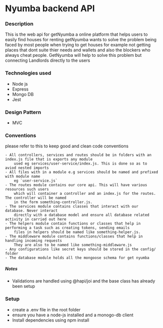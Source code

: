 # Nyumba backend API

### Description
This is the web api for getNyumba a online platform that helps users to easily find houses for renting
getNyumba wants to solve the problem being faced by most people when trying to get houses
for example not getting places that dont suite thier needs and wallets and
also the blockers who always cheat people. GetNyumba will help to solve this 
problem but connecting Landlords directly to the users

### Technologies used

- Node js
- Express 
- Mongo DB
- Jest

### Design Pattern
- MVC

### Conventions

please refer to this to keep good and clean code conventions

    - All controllers, services and routes should be in folders with an index.js file that is exports any module 
        used eg services/user-service/index.js. This is done so as to aviod nested imports
    - All files with in a module e.g services should be named and prefixed with module name
        eg `user-service.js`
    - The routes module contains our core api. This will have various resources such users
        which will container a controller and an index.js for the routes. The controller will be named 
        in the form something-controller.js.
    - The services module contains classes that interact with our database. Never interact 
        directly with a database model and ensure all database related activity in carried out here
    - The helpers module contain functions or classes that help in performing a task such as creating tokens, sending emails
        files in helpers should be named like something-helper.js.
    - The middleware module contains functions/classes that help in handling incoming requests
        They are also to be named like something-middleware.js
    - Any configurations like secret keys should be stored in the config/ folder
    - The database module holds all the mongoose schema for get nyumba
    
##### Notes

- Validations are handled using @hapi/joi and the base class has already been setup           


### Setup 
- create a .env file in the root folder
- ensure you have a node-js installed and a monogo-db client
- Install dependencies using npm install


#
